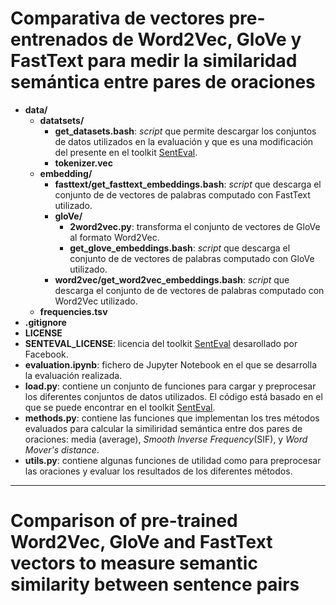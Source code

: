 # Comparativa de vectores pre-entrenados de Word2Vec, GloVe y FastText para medir la similaridad semántica entre pares de oraciones


- **data/**
    - **datatsets/**
        - **get_datasets.bash**: *script* que permite descargar los conjuntos de datos utilizados  en la evaluación y que es una modificación del presente en el toolkit [SentEval](https://github.com/facebookresearch/SentEval).
        - **tokenizer.vec**
    - **embedding/**
        - **fasttext/get_fasttext_embeddings.bash**: *script* que descarga el conjunto de de vectores de palabras computado con FastText utilizado.
        - **gloVe/**
            - **2word2vec.py**: transforma el conjunto de vectores de GloVe al formato Word2Vec.
            - **get_glove_embeddings.bash**: *script* que descarga el conjunto de de vectores de palabras computado con GloVe utilizado.
        - **word2vec/get_word2vec_embeddings.bash**: *script* que descarga el conjunto de de vectores de palabras computado con Word2Vec utilizado.    
    - **frequencies.tsv**
- **.gitignore**
- **LICENSE**
- **SENTEVAL_LICENSE**: licencia del toolkit [SentEval](https://github.com/facebookresearch/SentEval) desarollado por Facebook.
- **evaluation.ipynb**: fichero de Jupyter Notebook en el que se desarrolla la evaluación realizada.
- **load.py**: contiene un conjunto de funciones para cargar y preprocesar los diferentes conjuntos de datos utilizados. El código está basado en el que se puede encontrar en el toolkit [SentEval](https://github.com/facebookresearch/SentEval).
- **methods.py**: contiene las funciones que implementan los tres métodos evaluados para calcular la similiridad semántica entre dos pares de oraciones: media (average), *Smooth Inverse Frequency*(SIF), y *Word Mover's distance*.
- **utils.py**: contiene algunas funciones de utilidad como para preprocesar las oraciones y evaluar los resultados de los diferentes métodos.


<hr>



# Comparison of pre-trained Word2Vec, GloVe and FastText vectors to measure semantic similarity between sentence pairs



